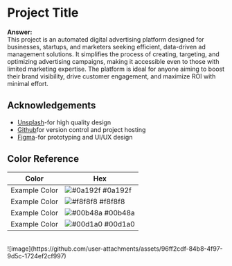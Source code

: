 
# Project Title

**Answer:**  
This project is an automated digital advertising platform designed for businesses, startups, and marketers seeking efficient, data-driven ad management solutions. It simplifies the process of creating, targeting, and optimizing advertising campaigns, making it accessible even to those with limited marketing expertise. The platform is ideal for anyone aiming to boost their brand visibility, drive customer engagement, and maximize ROI with minimal effort.


## Acknowledgements

 - [Unsplash](https://unsplash.com/)-for high quality design
 - [Github](https://github.com)for version control and project hosting
 - [Figma](https://figma.com)-for prototyping and UI/UX design

## Color Reference

| Color             | Hex                                                                |
| ----------------- | ------------------------------------------------------------------ |
| Example Color | ![#0a192f](https://via.placeholder.com/10/0a192f?text=+) #0a192f |
| Example Color | ![#f8f8f8](https://via.placeholder.com/10/f8f8f8?text=+) #f8f8f8 |
| Example Color | ![#00b48a](https://via.placeholder.com/10/00b48a?text=+) #00b48a |
| Example Color | ![#00d1a0](https://via.placeholder.com/10/00b48a?text=+) #00d1a0 |

<br>
![image](https://github.com/user-attachments/assets/96ff2cdf-84b8-4f97-9d5c-1724ef2cf997)






